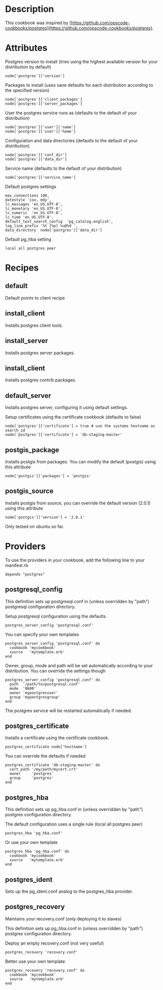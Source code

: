 # Description

This cookbook was inspired by [https://github.com/opscode-cookbooks/postgres](https://github.com/opscode-cookbooks/postgres).

<EXPLAIN DIFFERENCES>

# Attributes

Postgres version to install (tries using the highest available version for your distribution by default)

    node['postgres']['version']

Packages to install (uses sane defaults for each distribution according to the specified version)

    node['postgres']['client_packages']
    node['postgres']['server_packages']

User the postgres service runs as (defaults to the default of your distribution)

    node['postgres']['user']['name']
    node['postgres']['user']['home']

Configuration and data directories (defaults to the default of your distribution)

    node['postgres']['conf_dir']
    node['postgres']['data_dir']

Service name (defaults to the default of your distribution)

    node['postgres']['service_name']


Default postgres settings

    max_connections 100,
    datestyle 'iso, mdy',
    lc_messages 'en_US.UTF-8',
    lc_monetary 'en_US.UTF-8',
    lc_numeric  'en_US.UTF-8',
    lc_time 'en_US.UTF-8',
    default_text_search_config  'pg_catalog.english',
    log_line_prefix '%t [%p] %u@%d ',
    data_directory  node['postgres']['data_dir']

Default pg_hba setting

    local all postgres peer


# Recipes

## default

Default points to client recipe

## install_client

Installs postgres client tools.

## install_server

Installs postgres server packages.

## install_client

Installs postgres contrib packages.


## default_server

Installs postgres server, configuring it using default settings.

Setup certificates using the certificate cookbook (defaults to false)

    node['postgres']['certificate'] = true # use the systems hostname as search_id
    node['postgres']['certificate'] = 'db-staging-master'

## postgis_package

Installs postgis from packages. You can modify the default (postgis) using this attribute

    node['postgis']['packages'] = 'postgis'

## postgis_source

Installs postgis from source, you can override the default version (2.0.1) using this attribute

    node['postgis']['version'] = '2.0.1'

Only tested on ubuntu so far.


# Providers

To use the providers in your cookbook, add the following line to your manifest.rb

    depends "postgres"

## postgresql_config

This definition sets up postgresql.conf in (unless overridden by "path") postgresql configuration directory.

Setup postgresql configuration using the defaults.

    postgres_server_config 'postgresql.conf'

You can specify your own templates

    postgres_server_config 'postgresql.conf' do
      cookbook 'mycookbook'
      source   'mytemplate.erb'
    end

Owner, group, mode and path will be set automatically according to your distribution. You can override the settings though

    postgres_server_config 'postgresql.conf' do
      path  '/path/to/postgresql.conf'
      mode  '0600'
      owner 'mypostgresuser'
      group 'mypostgresgroup'
    end

The postgres service will be restarted automatically if needed.


## postgres_certificate

Installs a certificate using the certificate cookbook.

    postgres_certificate node['hostname']

You can override the defaults if needed

    postgres_certificate 'db-staging-master' do
      cert_path '/my/path/mycert.crt'
      owner     'postgres'
      group     'postgres'
    end

## postgres_hba

This definition sets up pg_hba.conf in (unless overridden by "path") postgres configuration directory.

The default configuration uses a single rule (local all postgres peer)

    postgres_hba 'pg_hba.conf'

Or use your own template

    postgres_hba 'pg_hba.conf' do
      cookbook 'mycookbook'
      source   'mytemplate.erb'
    end


## postgres_ident

Sets up the pg_ident.conf analog to the postgres_hba provider.

## postgres_recovery

Maintains your recovery.conf (only deploying it to slaves)

This definition sets up pg_hba.conf in (unless overridden by "path") postgres configuration directory.

Deploy an empty recovery.conf (not very useful)

    postgres_recovery 'recovery.conf'

Better use your own template

    postgres_recovery 'recovery.conf' do
      cookbook 'mycookbook'
      source   'mytemplate.erb'
    end
